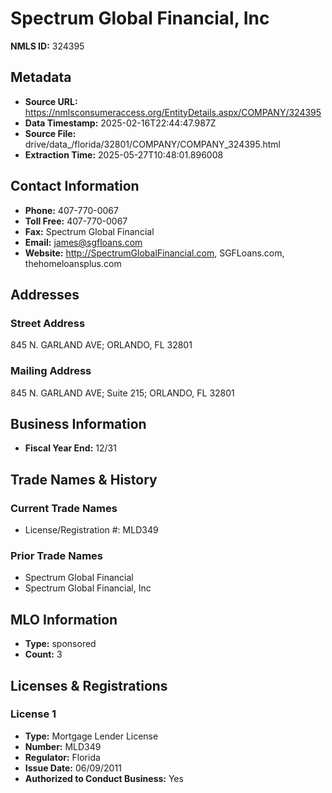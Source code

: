 # Spectrum Global Financial, Inc

**NMLS ID:** 324395

## Metadata
- **Source URL:** https://nmlsconsumeraccess.org/EntityDetails.aspx/COMPANY/324395
- **Data Timestamp:** 2025-02-16T22:44:47.987Z
- **Source File:** drive/data_/florida/32801/COMPANY/COMPANY_324395.html
- **Extraction Time:** 2025-05-27T10:48:01.896008

## Contact Information
- **Phone:** 407-770-0067
- **Toll Free:** 407-770-0067
- **Fax:** Spectrum Global Financial
- **Email:** james@sgfloans.com
- **Website:** http://SpectrumGlobalFinancial.com, SGFLoans.com, thehomeloansplus.com

## Addresses
### Street Address
845 N. GARLAND AVE; ORLANDO, FL 32801

### Mailing Address
845 N. GARLAND AVE; Suite 215; ORLANDO, FL 32801

## Business Information
- **Fiscal Year End:** 12/31

## Trade Names & History
### Current Trade Names
- License/Registration #: MLD349

### Prior Trade Names
- Spectrum Global Financial
- Spectrum Global Financial, Inc

## MLO Information
- **Type:** sponsored
- **Count:** 3

## Licenses & Registrations

### License 1
- **Type:** Mortgage Lender License
- **Number:** MLD349
- **Regulator:** Florida
- **Issue Date:** 06/09/2011
- **Authorized to Conduct Business:** Yes
